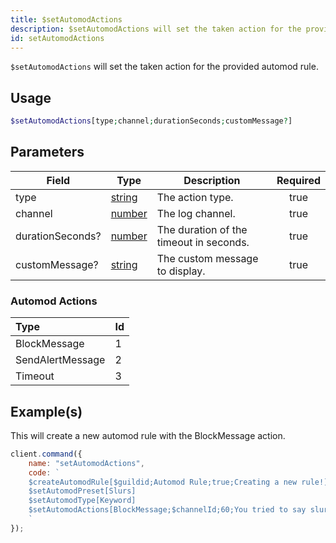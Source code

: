 ```yaml
---
title: $setAutomodActions
description: $setAutomodActions will set the taken action for the provided automod rule.
id: setAutomodActions
---
```


`$setAutomodActions` will set the taken action for the provided automod rule.

## Usage

```php
$setAutomodActions[type;channel;durationSeconds;customMessage?]
```

## Parameters

| Field            | Type                                                                                              | Description                             | Required |
| ---------------- | ------------------------------------------------------------------------------------------------- | --------------------------------------- | :------: |
| type             | [string](https://developer.mozilla.org/en-US/docs/Web/JavaScript/Reference/Global_Objects/String) | The action type.                        |   true   |
| channel          | [number](https://developer.mozilla.org/en-US/docs/Web/JavaScript/Reference/Global_Objects/Number) | The log channel.                        |   true   |
| durationSeconds? | [number](https://developer.mozilla.org/en-US/docs/Web/JavaScript/Reference/Global_Objects/Number) | The duration of the timeout in seconds. |   true   |
| customMessage?   | [string](https://developer.mozilla.org/en-US/docs/Web/JavaScript/Reference/Global_Objects/String) | The custom message to display.          |   true   |

### Automod Actions

| Type             | Id  |
| :--------------- | :-- |
| BlockMessage     | 1   |
| SendAlertMessage | 2   |
| Timeout          | 3   |

## Example(s)

This will create a new automod rule with the BlockMessage action.

```javascript
client.command({
    name: "setAutomodActions",
    code: `
    $createAutomodRule[$guildid;Automod Rule;true;Creating a new rule!]
    $setAutomodPreset[Slurs]
    $setAutomodType[Keyword]
    $setAutomodActions[BlockMessage;$channelId;60;You tried to say slurs, you got blocked!]  
    `
});
```
